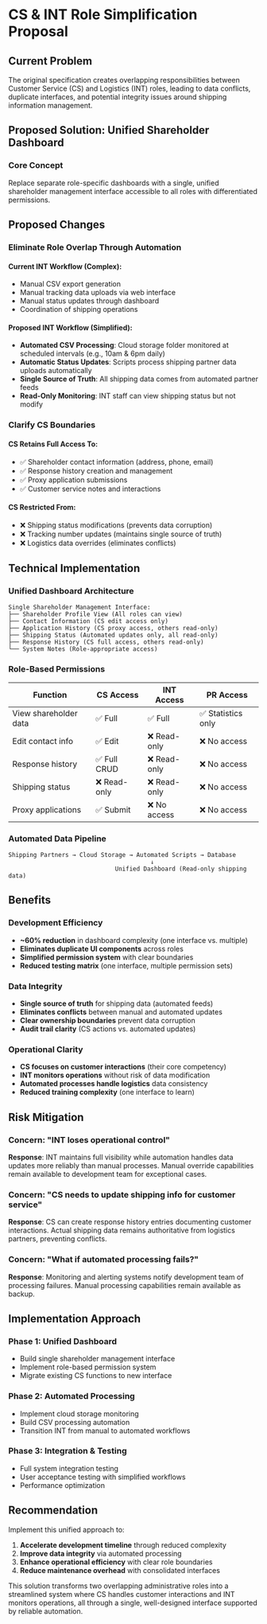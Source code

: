 # CS & INT Role Simplification Proposal

## Current Problem

The original specification creates overlapping responsibilities between Customer Service (CS) and Logistics (INT) roles, leading to data conflicts, duplicate interfaces, and potential integrity issues around shipping information management.

## Proposed Solution: Unified Shareholder Dashboard

### **Core Concept**

Replace separate role-specific dashboards with a single, unified shareholder management interface accessible to all roles with differentiated permissions.

## Proposed Changes

### **Eliminate Role Overlap Through Automation**

#### **Current INT Workflow (Complex):**

- Manual CSV export generation
- Manual tracking data uploads via web interface
- Manual status updates through dashboard
- Coordination of shipping operations

#### **Proposed INT Workflow (Simplified):**

- **Automated CSV Processing**: Cloud storage folder monitored at scheduled intervals (e.g., 10am & 6pm daily)
- **Automatic Status Updates**: Scripts process shipping partner data uploads automatically
- **Single Source of Truth**: All shipping data comes from automated partner feeds
- **Read-Only Monitoring**: INT staff can view shipping status but not modify

### **Clarify CS Boundaries**

#### **CS Retains Full Access To:**

- ✅ Shareholder contact information (address, phone, email)
- ✅ Response history creation and management
- ✅ Proxy application submissions
- ✅ Customer service notes and interactions

#### **CS Restricted From:**

- ❌ Shipping status modifications (prevents data corruption)
- ❌ Tracking number updates (maintains single source of truth)
- ❌ Logistics data overrides (eliminates conflicts)

## Technical Implementation

### **Unified Dashboard Architecture**

```
Single Shareholder Management Interface:
├── Shareholder Profile View (All roles can view)
├── Contact Information (CS edit access only)
├── Application History (CS proxy access, others read-only)
├── Shipping Status (Automated updates only, all read-only)
├── Response History (CS full access, others read-only)
└── System Notes (Role-appropriate access)
```

### **Role-Based Permissions**

| Function              | CS Access    | INT Access   | PR Access          |
| --------------------- | ------------ | ------------ | ------------------ |
| View shareholder data | ✅ Full      | ✅ Full      | ✅ Statistics only |
| Edit contact info     | ✅ Edit      | ❌ Read-only | ❌ No access       |
| Response history      | ✅ Full CRUD | ❌ Read-only | ❌ No access       |
| Shipping status       | ❌ Read-only | ❌ Read-only | ❌ No access       |
| Proxy applications    | ✅ Submit    | ❌ No access | ❌ No access       |

### **Automated Data Pipeline**

```
Shipping Partners → Cloud Storage → Automated Scripts → Database
                                        ↓
                              Unified Dashboard (Read-only shipping data)
```

## Benefits

### **Development Efficiency**

- **~60% reduction** in dashboard complexity (one interface vs. multiple)
- **Eliminates duplicate UI components** across roles
- **Simplified permission system** with clear boundaries
- **Reduced testing matrix** (one interface, multiple permission sets)

### **Data Integrity**

- **Single source of truth** for shipping data (automated feeds)
- **Eliminates conflicts** between manual and automated updates
- **Clear ownership boundaries** prevent data corruption
- **Audit trail clarity** (CS actions vs. automated updates)

### **Operational Clarity**

- **CS focuses on customer interactions** (their core competency)
- **INT monitors operations** without risk of data modification
- **Automated processes handle logistics** data consistency
- **Reduced training complexity** (one interface to learn)

## Risk Mitigation

### **Concern**: "INT loses operational control"

**Response**: INT maintains full visibility while automation handles data updates more reliably than manual processes. Manual override capabilities remain available to development team for exceptional cases.

### **Concern**: "CS needs to update shipping info for customer service"

**Response**: CS can create response history entries documenting customer interactions. Actual shipping data remains authoritative from logistics partners, preventing conflicts.

### **Concern**: "What if automated processing fails?"

**Response**: Monitoring and alerting systems notify development team of processing failures. Manual processing capabilities remain available as backup.

## Implementation Approach

### **Phase 1: Unified Dashboard**

- Build single shareholder management interface
- Implement role-based permission system
- Migrate existing CS functions to new interface

### **Phase 2: Automated Processing**

- Implement cloud storage monitoring
- Build CSV processing automation
- Transition INT from manual to automated workflows

### **Phase 3: Integration & Testing**

- Full system integration testing
- User acceptance testing with simplified workflows
- Performance optimization

## Recommendation

Implement this unified approach to:

1. **Accelerate development timeline** through reduced complexity
2. **Improve data integrity** via automated processing
3. **Enhance operational efficiency** with clear role boundaries
4. **Reduce maintenance overhead** with consolidated interfaces

This solution transforms two overlapping administrative roles into a streamlined system where CS handles customer interactions and INT monitors operations, all through a single, well-designed interface supported by reliable automation.
